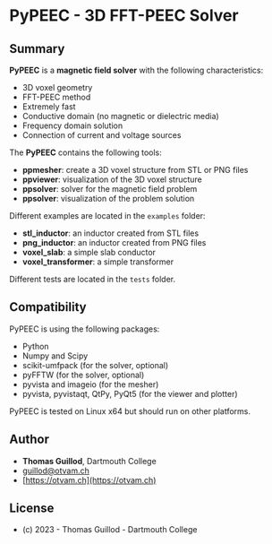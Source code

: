 # PyPEEC - 3D FFT-PEEC Solver

## Summary

**PyPEEC** is a **magnetic field solver** with the following characteristics:
* 3D voxel geometry
* FFT-PEEC method
* Extremely fast
* Conductive domain (no magnetic or dielectric media)
* Frequency domain solution
* Connection of current and voltage sources

The **PyPEEC** contains the following tools:
* **ppmesher**: create a 3D voxel structure from STL or PNG files
* **ppviewer**: visualization of the 3D voxel structure
* **ppsolver**: solver for the magnetic field problem
* **ppsolver**: visualization of the problem solution

Different examples are located in the `examples` folder:
* **stl_inductor**: an inductor created from STL files
* **png_inductor**: an inductor created from PNG files
* **voxel_slab**: a simple slab conductor
* **voxel_transformer**: a simple transformer

Different tests are located in the `tests` folder.

## Compatibility

PyPEEC is using the following packages:
* Python
* Numpy and Scipy
* scikit-umfpack (for the solver, optional)
* pyFFTW (for the solver, optional)
* pyvista and imageio (for the mesher)
* pyvista, pyvistaqt, QtPy, PyQt5 (for the viewer and plotter)

PyPEEC is tested on Linux x64 but should run on other platforms.

## Author

* **Thomas Guillod**, Dartmouth College
* [guillod@otvam.ch](mailto:guillod@otvam.ch)
* [https://otvam.ch](https://otvam.ch)

## License

* (c) 2023 - Thomas Guillod - Dartmouth College
